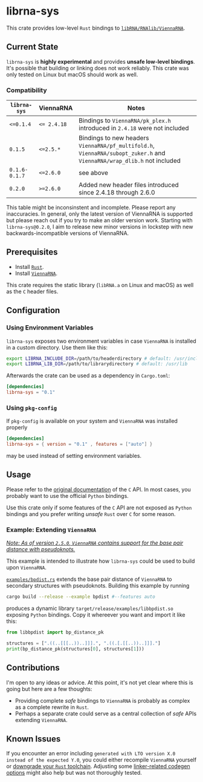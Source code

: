 # librna-sys

This crate provides low-level `Rust` bindings to [`libRNA/RNAlib/ViennaRNA`](https://www.tbi.univie.ac.at/RNA/).

## Current State

`librna-sys` is **highly experimental** and provides **unsafe low-level bindings**.
It's possible that building or linking does not work reliably. 
This crate was only tested on Linux but macOS should work as well.

### Compatibility

| `librna-sys` | ViennaRNA | Notes |
| ------------ | --------- | ----- |
| `<=0.1.4` | `<= 2.4.18` | Bindings to `ViennaRNA/pk_plex.h` introduced in `2.4.18` were not included |
| `0.1.5` | `<=2.5.*` | Bindings to new headers `ViennaRNA/pf_multifold.h`, `ViennaRNA/subopt_zuker.h` and `ViennaRNA/wrap_dlib.h` not included |
| `0.1.6-0.1.7` | `<=2.6.0` | see above |
| `0.2.0` | `>=2.6.0` | Added new header files introduced since 2.4.18 through 2.6.0 |

This table might be inconsinstent and incomplete. Please report any inaccuracies.
In general, only the latest version of ViennaRNA is supported but please reach out if you try to make an older version work.
Starting with `librna-sys@0.2.0`, I aim to release new minor versions in lockstep with new backwards-incompatible versions of ViennaRNA.

## Prerequisites

- Install [`Rust`](https://rustup.rs/).
- Install [`ViennaRNA`](https://www.tbi.univie.ac.at/RNA/#download).

This crate requires the static library (`libRNA.a` on Linux and macOS) as well as the `C` header files.

## Configuration

### Using Environment Variables

`librna-sys` exposes two environment variables in case `ViennaRNA` is installed in a custom directory.
Use them like this:

```sh
export LIBRNA_INCLUDE_DIR=/path/to/headerdirectory # default: /usr/include
export LIBRNA_LIB_DIR=/path/to/librarydirectory # default: /usr/lib
```

Afterwards the crate can be used as a dependency in `Cargo.toml`:

```toml
[dependencies]
librna-sys = "0.1"
```

### Using `pkg-config`

If `pkg-config` is available on your system and `ViennaRNA` was installed properly

```toml
[dependencies]
librna-sys = { version = "0.1" , features = ["auto"] }
```

may be used instead of setting environment variables.

## Usage

Please refer to the [original documentation](https://www.tbi.univie.ac.at/RNA/ViennaRNA/doc/html/index.html) of the `C` API.
In most cases, you probably want to use the official `Python` bindings.

Use this crate only if some features of the `C` API are not exposed as `Python` bindings and you prefer writing *unsafe* `Rust` over `C` for some reason.

### Example: Extending `ViennaRNA`

[*Note: As of version `2.5.0`, `ViennaRNA` contains support for the base pair distance with pseudoknots.*](https://github.com/ViennaRNA/ViennaRNA/pull/129)

This example is intended to illustrate how `librna-sys` could be used to build upon `ViennaRNA`.

[`examples/bpdist.rs`](examples/bpdist.rs) extends the base pair distance of `ViennaRNA` to secondary structures with pseudoknots.
Building this example by running

```sh
cargo build --release --example bpdist #--features auto
```

produces a dynamic library `target/release/examples/libbpdist.so` exposing `Python` bindings.
Copy it whereever you want and import it like this:

```python
from libbpdist import bp_distance_pk

structures = [".((..[[[..))..]]].", ".((.[.[[..))..]]]."]
print(bp_distance_pk(structures[0], structures[1]))
```
## Contributions

I'm open to any ideas or advice.
At this point, it's not yet clear where this is going but here are a few thoughts:

- Providing complete *safe* bindings to `ViennaRNA` is probably as complex as a complete rewrite in `Rust`.
- Perhaps a separate crate could serve as a central collection of *safe* APIs extending `ViennaRNA`.

## Known Issues

If you encounter an error including `generated with LTO version X.0 instead of the expected Y.0`,
you could either recompile `ViennaRNA` yourself or [downgrade your `Rust` toolchain](https://doc.rust-lang.org/rustc/linker-plugin-lto.html#toolchain-compatibility).
Adjusting some [linker-related codegen options](https://doc.rust-lang.org/rustc/codegen-options/index.html#linker) might also help but was not thoroughly tested.
